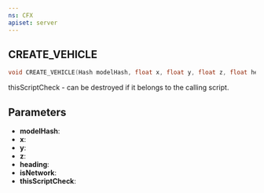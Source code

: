 ```yaml
---
ns: CFX
apiset: server
---
```

## CREATE_VEHICLE

```c
void CREATE_VEHICLE(Hash modelHash, float x, float y, float z, float heading, BOOL isNetwork, BOOL thisScriptCheck);
```

thisScriptCheck - can be destroyed if it belongs to the calling script.

## Parameters
* **modelHash**: 
* **x**: 
* **y**: 
* **z**: 
* **heading**: 
* **isNetwork**: 
* **thisScriptCheck**: 


